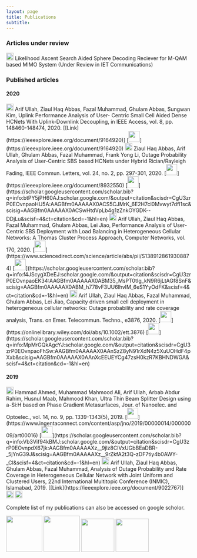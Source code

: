 ```yaml
---
layout: page
title: Publications
subtitle: 
---
```




### Articles under review

<img src="../img/journal-article.png" height="20px">
Likelihood Ascent Search Aided Sphere Decoding Reciever for M-QAM based MIMO System (Under Review in IET Communications)

### Published articles

#### 2020

<img src="../img/journal-article.png" height="20px">
Arif Ullah, Ziaul Haq Abbas, Fazal Muhammad, Ghulam Abbas, Sungwan Kim, Uplink Performance Analysis of User- Centric
Small Cell Aided Dense HCNets With Uplink-Downlink Decoupling, in IEEE Access, vol. 8, pp. 148460-148474, 2020. [[Link](https://ieeexplore.ieee.org/document/9164920)] [<img src="../img/pdf.png" height="30px">](https://ieeexplore.ieee.org/document/9164920)

<img src="../img/journal-article.png" height="20px">
Ziaul Haq Abbas, Arif Ullah, Ghulam Abbas, Fazal Muhammad, Frank Yong Li, Outage Probability Analysis of User-Centric SBS based HCNets under Hybrid Rician/Rayleigh Fading, IEEE Commun. Letters, vol. 24, no. 2, pp. 297-301, 2020. [<img src="../img/pdf.png" height="30px">](https://ieeexplore.ieee.org/document/8932550) [<img src="../img/bib.png" height="30px">](https://scholar.googleusercontent.com/scholar.bib?q=info:btPY5jPH60AJ:scholar.google.com/&output=citation&scisdr=CgU3zrP0EOvnpaoHU5A:AAGBfm0AAAAAX0ACS5CJMrK_6E2H7cl0Mvwyt7dfl1sc&scisig=AAGBfm0AAAAAX0ACSwHtdVpLb4g1zZnkOYGDK--DDjLu&scisf=4&ct=citation&cd=-1&hl=en)

<img src="../img/journal-article.png" height="20px">
Arif Ullah, Ziaul Haq Abbas, Fazal Muhammad, Ghulam Abbas, Lei Jiao, Performance Analysis of User-Centric SBS Deployment with Load Balancing in Heterogeneous Cellular Networks: A Thomas Cluster Process Approach, Computer Networks, vol. 170, 2020. [<img src="../img/pdf.png" height="30px">](https://www.sciencedirect.com/science/article/abs/pii/S1389128619308874) [<img src="../img/bib.png" height="30px">](https://scholar.googleusercontent.com/scholar.bib?q=info:f4JScygXDeEJ:scholar.google.com/&output=citation&scisdr=CgU3zrP0EOvnpaoEK34:AAGBfm0AAAAAX0ABM35_MsPT0tIg_kN9R6jLtAGf8SnF&scisig=AAGBfm0AAAAAX0ABM_h778vF3UU6lhvIM_6eS1YyOdFK&scisf=4&ct=citation&cd=-1&hl=en)

<img src="../img/journal-article.png" height="20px">
Arif Ullah, Ziaul Haq Abbas, Fazal Muhammad, Ghulam Abbas, Lei Jiao, Capacity driven small cell deployment in heterogeneous cellular networks: Outage probability and rate coverage analysis, Trans. on Emer. Telecommun. Techno., e3876, 2020. [<img src="../img/pdf.png" height="30px">](https://onlinelibrary.wiley.com/doi/abs/10.1002/ett.3876) [<img src="../img/bib.png" height="30px">](https://scholar.googleusercontent.com/scholar.bib?q=info:MpMrGQkAgcYJ:scholar.google.com/&output=citation&scisdr=CgU3zrP0EOvnpaoFhSw:AAGBfm0AAAAAX0AAnSzZ8yN91rXdN4z5XuUOHdF4pXxb&scisig=AAGBfm0AAAAAX0AAnXcEEUEYCg47zsH0kzR7KBHNDWGA&scisf=4&ct=citation&cd=-1&hl=en)

#### 2019

<img src="../img/journal-article.png" height="20px">
Hammad Ahmed, Muhammad Mahmood Ali, Arif Ullah, Arbab Abdur Rahim, Husnul Maab, Mahmood Khan, Ultra Thin Beam Splitter Design using a-Si:H based on Phase Gradient Metasurfaces, Jour. of Nanoelec. and Optoelec., vol. 14, no. 9, pp. 1339-1343(5), 2019. [<img src="../img/pdf.png" height="30px">](https://www.ingentaconnect.com/content/asp/jno/2019/00000014/00000009/art00016) [<img src="../img/bib.png" height="30px">](https://scholar.googleusercontent.com/scholar.bib?q=info:Vb3Vif94kBMJ:scholar.google.com/&output=citation&scisdr=CgU3zrP0EOvnpdX67jk:AAGBfm0AAAAAXz__9jlz8ClVxUGbBEaDBR-_5jYnG39J&scisig=AAGBfm0AAAAAXz__9rZkfA2t3Q-zDF7tiy4b0AWY-_Cl&scisf=4&ct=citation&cd=-1&hl=en)

<img src="../img/conference-paper.png" height="20px">
Arif Ullah, Ziaul Haq Abbas, Ghulam Abbas, Fazal Muhammad, Analysis of Outage Probability and Rate Coverage in Heterogeneous Cellular Network with Joint Uniform and Clustered Users, 22nd International Multitopic Conference (INMIC), Islamabad, 2019. [[Link](https://ieeexplore.ieee.org/document/9022767)]


<img src="../img/workshop-paper.png" height="20px">


<img src="../img/book-chapter.png" height="20px">



Complete list of my publications can also be accessed on google scholor.


[<img src="../img/googlescholor.png" height="98px">](https://scholar.google.com/citations?user=gktHbTcAAAAJ&hl=en)
[<img src="../img/researchgate.png" height="98px">](https://www.researchgate.net/profile/Arif_Ullah_Khan3)
[<img src="../img/orcid.png" height="90px">](https://orcid.org/0000-0002-0555-6644)
[<img src="../img/linkedin.png" height="90px">](https://www.linkedin.com/in/arifullah012/)









































